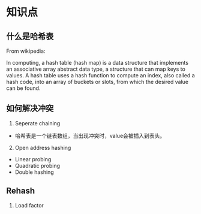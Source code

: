 # 知识点
## 什么是哈希表
From wikipedia:

In computing, a hash table (hash map) is a data structure that implements an associative array abstract data type, a structure that can map keys to values. A hash table uses a hash function to compute an index, also called a hash code, into an array of buckets or slots, from which the desired value can be found.
## 如何解决冲突
1. Seperate chaining
* 哈希表是一个链表数组，当出现冲突时，value会被插入到表头。
2. Open address hashing
* Linear probing
* Quadratic probing
* Double hashing
## Rehash 
1. Load factor
